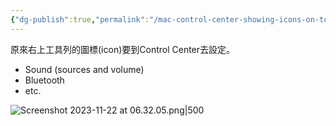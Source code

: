 ```yaml
---
{"dg-publish":true,"permalink":"/mac-control-center-showing-icons-on-top-menu-bar-mac/","noteIcon":"2"}
---
```


原來右上工具列的圖標(icon)要到Control Center去設定。

- Sound (sources and volume)
- Bluetooth
- etc.

![Screenshot 2023-11-22 at 06.32.05.png|500](/img/user/Screenshot%202023-11-22%20at%2006.32.05.png)